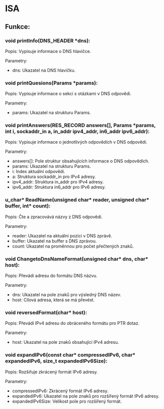 # ISA
## Funkce:
### void printInfo(DNS_HEADER *dns):

Popis: Vypisuje informace o DNS hlavičce.

Parametry: 

* dns: Ukazatel na DNS hlavičku.

### void printQuesions(Params *params):

Popis: Vypisuje informace o sekci s otázkami v DNS odpovědi.

Parametry:

* params: Ukazatel na strukturu Params.

### void printAnswers(RES_RECORD answers[], Params *params, int i, sockaddr_in a, in_addr ipv4_addr, in6_addr ipv6_addr):

Popis: Vypisuje informace o jednotlivých odpovědích v DNS odpovědi.

Parametry:

* answers[]: Pole struktur obsahujících informace o DNS odpovědích.
* params: Ukazatel na strukturu Params.
* i: Index aktuální odpovědi.
* a: Struktura sockaddr_in pro IPv4 adresy.
* ipv4_addr: Struktura in_addr pro IPv4 adresy.
* ipv6_addr: Struktura in6_addr pro IPv6 adresy.

### u_char* ReadName(unsigned char* reader, unsigned char* buffer, int* count):

Popis: Čte a zpracovává názvy z DNS odpovědi.

Parametry:

* reader: Ukazatel na aktuální pozici v DNS zprávě.
* buffer: Ukazatel na buffer s DNS zprávou.
* count: Ukazatel na proměnnou pro počet přečtených znaků.

### void ChangetoDnsNameFormat(unsigned char* dns, char* host):

Popis: Převádí adresu do formátu DNS názvu.

Parametry:

* dns: Ukazatel na pole znaků pro výsledný DNS název.
* host: Cílová adresa, která se má převést.

### void reversedFormat(char* host):

Popis: Převádí IPv4 adresu do obráceného formátu pro PTR dotaz.

Parametry:

* host: Ukazatel na pole znaků obsahující IPv4 adresu.

### void expandIPv6(const char* compressedIPv6, char* expandedIPv6, size_t expandedIPv6Size):

Popis: Rozšiřuje zkrácený formát IPv6 adresy.

Parametry:
* compressedIPv6: Zkrácený formát IPv6 adresy.
* expandedIPv6: Ukazatel na pole znaků pro rozšířený formát IPv6 adresy.
* expandedIPv6Size: Velikost pole pro rozšířený formát.